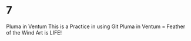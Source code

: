 # 7
Pluma in Ventum
This is a Practice in using Git 
Pluma in Ventum = Feather of the Wind
Art is LIFE!
